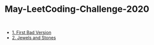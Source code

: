 # May-LeetCoding-Challenge-2020
<br />

- [1. First Bad Version](https://leetcode.com/explore/featured/card/may-leetcoding-challenge/534/week-1-may-1st-may-7th/3316/)
- [2. Jewels and Stones](https://leetcode.com/explore/featured/card/may-leetcoding-challenge/534/week-1-may-1st-may-7th/3317/)
